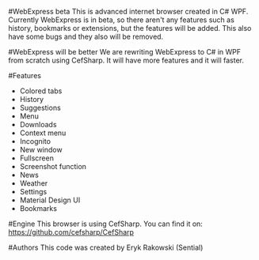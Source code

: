 #WebExpress beta
This is advanced internet browser created in C# WPF. Currently WebExpress is in beta, so there aren't any features such as history, bookmarks or extensions, but the features will be added. This also have some bugs and they also will be removed.

#WebExpress will be better
We are rewriting WebExpress to C# in WPF from scratch using CefSharp. It will have more features and it will faster.

#Features

* Colored tabs
* History
* Suggestions
* Menu
* Downloads
* Context menu
* Incognito
* New window
* Fullscreen
* Screenshot function
* News
* Weather
* Settings
* Material Design UI
* Bookmarks

#Engine
This browser is using CefSharp. You can find it on: https://github.com/cefsharp/CefSharp

#Authors
This code was created by Eryk Rakowski (Sential)
